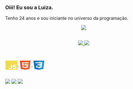 ### Oiii! Eu sou a Luiza.
Tenho 24 anos e sou iniciante no universo da programação.
 <p align="center">
  <img src="https://media0.giphy.com/media/1GEATImIxEXVR79Dhk/giphy.gif?cid=790b761170fc5f0b6453d5b6cbaf1902d38a95e8166c1079&rid=giphy.gif&ct=g" width="350">
</p>

## 

 <div align="center">
  <a href="https://github.com/luizabitencourt">
  <img height="150em" src="https://github-readme-stats.vercel.app/api?username=luizabitencourt&show_icons=true&theme=dracula&include_all_commits=true&count_private=true"/>
  <img height="150em" src="https://github-readme-stats.vercel.app/api/top-langs/?username=luizabitencourt&layout=compact&langs_count=7&theme=dracula"/>
</div>
 
  ##
  

  
  <div style="display: inline_block"><br>
  <img align="center" alt="Rafa-Js" height="30" width="40" src="https://raw.githubusercontent.com/devicons/devicon/master/icons/javascript/javascript-plain.svg">
  <img align="center" alt="Rafa-HTML" height="30" width="40" src="https://raw.githubusercontent.com/devicons/devicon/master/icons/html5/html5-original.svg">
  <img align="center" alt="Rafa-CSS" height="30" width="40" src="https://raw.githubusercontent.com/devicons/devicon/master/icons/css3/css3-original.svg">
</div>
    
 ##
 
  <div>
  <a href="https://www.instagram.com/oibitencourt/" target="_blank"><img src="https://img.shields.io/badge/-Instagram-%23E4405F?style=for-the-badge&logo=instagram&logoColor=white" target="_blank"></a>
  <a href = "mailto:luiza.bitencourttt@gmail.com"><img src="https://img.shields.io/badge/-Gmail-%23333?style=for-the-badge&logo=gmail&logoColor=white" target="_blank"></a>
  <a href="https://www.linkedin.com/in/luiza-bitencourt-709262169/" target="_blank"><img src="https://img.shields.io/badge/-LinkedIn-%230077B5?style=for-the-badge&logo=linkedin&logoColor=white" target="_blank"></a> 
  </div>
  
